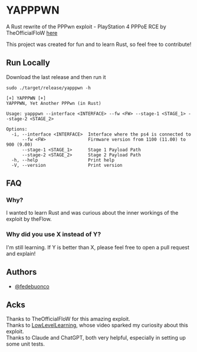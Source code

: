
# YAPPPWN

A Rust rewrite of the PPPwn exploit - PlayStation 4 PPPoE RCE by TheOfficialFloW [here](https://github.com/TheOfficialFloW/PPPwn)  

This project was created for fun and to learn Rust, so feel free to contribute!

## Run Locally

Download the last release and then run it

```
sudo ./target/release/yapppwn -h                                                                                                                                                      

[+] YAPPPWN [+]
YAPPPWN, Yet Another PPPwn (in Rust)

Usage: yapppwn --interface <INTERFACE> --fw <FW> --stage-1 <STAGE_1> --stage-2 <STAGE_2>

Options:
  -i, --interface <INTERFACE>  Interface where the ps4 is connected to
      --fw <FW>                Firmware version from 1100 (11.00) to 900 (9.00)
      --stage-1 <STAGE_1>      Stage 1 Payload Path
      --stage-2 <STAGE_2>      Stage 2 Payload Path
  -h, --help                   Print help
  -V, --version                Print version
```

## FAQ
### Why?
I wanted to learn Rust and was curious about the inner workings of the exploit by theFlow.

### Why did you use X instead of Y?  
I'm still learning. If Y is better than X, please feel free to open a pull request and explain!

## Authors

- [@fedebuonco](https://www.github.com/fedebuonco)

## Acks
Thanks to TheOfficialFloW for this amazing exploit.  
Thanks to [LowLevelLearning](https://www.youtube.com/lowlevellearning), whose video sparked my curiosity about this exploit.  
Thanks to Claude and ChatGPT, both very helpful, especially in setting up some unit tests.  
